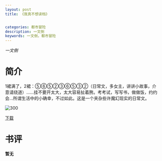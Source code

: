 ```yaml
---
layout: post
title: 《我真不想读档》


categories: 都市冒险
description: 一文倒
keywords: 一文倒，都市冒险
---
```


*一文倒*

# 简介

1裙满了，2裙：⑤⑥⑤②③⑥⑤③②（日常文，多女主，讲讲小故事，介意请绕道）……挂不要开太大，太大容易扯着胯。考考试，写写书，做做饭，约约会…所谓生活中的小确幸，不过如此。这是一个夹杂些许魔幻现实的日常文。

![300](https://cdn.jsdelivr.net/gh/YYbooks0/yybooks0img@master/bookscover2/300.2b1rz3oiib9c.jpg)

[下载](https://link.jscdn.cn/1drv/aHR0cHM6Ly8xZHJ2Lm1zL3QvcyFBaGU2R2dNWmVFb2poV0p4ZzY0Rl9nMmphMklQP2U9ZEdQVW1z.txt)
# 书评
**暂无**